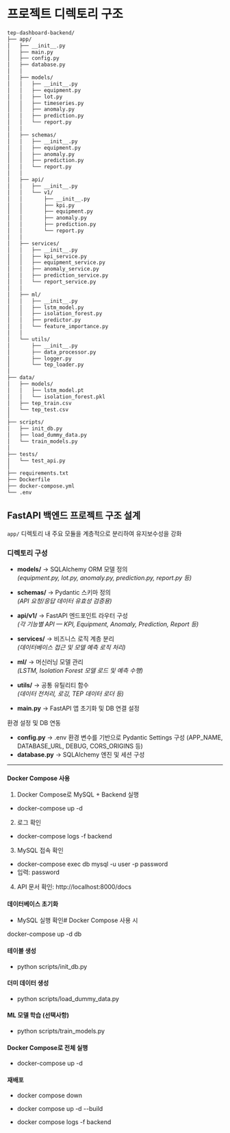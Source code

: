 # 프로젝트 디렉토리 구조

```bash
tep-dashboard-backend/
├── app/
│   ├── __init__.py
│   ├── main.py
│   ├── config.py
│   ├── database.py
│   │
│   ├── models/
│   │   ├── __init__.py
│   │   ├── equipment.py
│   │   ├── lot.py
│   │   ├── timeseries.py
│   │   ├── anomaly.py
│   │   ├── prediction.py
│   │   └── report.py
│   │
│   ├── schemas/
│   │   ├── __init__.py
│   │   ├── equipment.py
│   │   ├── anomaly.py
│   │   ├── prediction.py
│   │   └── report.py
│   │
│   ├── api/
│   │   ├── __init__.py
│   │   └── v1/
│   │       ├── __init__.py
│   │       ├── kpi.py
│   │       ├── equipment.py
│   │       ├── anomaly.py
│   │       ├── prediction.py
│   │       └── report.py
│   │
│   ├── services/
│   │   ├── __init__.py
│   │   ├── kpi_service.py
│   │   ├── equipment_service.py
│   │   ├── anomaly_service.py
│   │   ├── prediction_service.py
│   │   └── report_service.py
│   │
│   ├── ml/
│   │   ├── __init__.py
│   │   ├── lstm_model.py
│   │   ├── isolation_forest.py
│   │   ├── predictor.py
│   │   └── feature_importance.py
│   │
│   └── utils/
│       ├── __init__.py
│       ├── data_processor.py
│       ├── logger.py
│       └── tep_loader.py
│
├── data/
│   ├── models/
│   │   ├── lstm_model.pt
│   │   └── isolation_forest.pkl
│   ├── tep_train.csv
│   └── tep_test.csv
│
├── scripts/
│   ├── init_db.py
│   ├── load_dummy_data.py
│   └── train_models.py
│
├── tests/
│   └── test_api.py
│
├── requirements.txt
├── Dockerfile
├── docker-compose.yml
└── .env
```

## FastAPI 백엔드 프로젝트 구조 설계

`app/` 디렉토리 내 주요 모듈을 계층적으로 분리하여 유지보수성을 강화

###  디렉토리 구성

- **models/** → SQLAlchemy ORM 모델 정의  
  *(equipment.py, lot.py, anomaly.py, prediction.py, report.py 등)*

- **schemas/** → Pydantic 스키마 정의  
  *(API 요청/응답 데이터 유효성 검증용)*

- **api/v1/** → FastAPI 엔드포인트 라우터 구성  
  *(각 기능별 API — KPI, Equipment, Anomaly, Prediction, Report 등)*

- **services/** → 비즈니스 로직 계층 분리  
  *(데이터베이스 접근 및 모델 예측 로직 처리)*

- **ml/** → 머신러닝 모델 관리  
  *(LSTM, Isolation Forest 모델 로드 및 예측 수행)*

- **utils/** → 공통 유틸리티 함수  
  *(데이터 전처리, 로깅, TEP 데이터 로더 등)*

- **main.py** → FastAPI 앱 초기화 및 DB 연결 설정

환경 설정 및 DB 연동 
- **config.py**
 → .env 환경 변수를 기반으로 Pydantic Settings 구성 (APP_NAME, DATABASE_URL, DEBUG, CORS_ORIGINS 등) 
- **database.py** → SQLAlchemy 엔진 및 세션 구성
---

#### Docker Compose 사용

1. Docker Compose로 MySQL + Backend 실행
- docker-compose up -d

2. 로그 확인
- docker-compose logs -f backend

3. MySQL 접속 확인
- docker-compose exec db mysql -u user -p password 
- 입력: password

4. API 문서 확인: http://localhost:8000/docs

#### 데이터베이스 초기화

- MySQL 실행 확인# Docker Compose 사용 시

docker-compose up -d db

#### 테이블 생성
- python scripts/init_db.py

#### 더미 데이터 생성
- python scripts/load_dummy_data.py

#### ML 모델 학습 (선택사항)
- python scripts/train_models.py

#### Docker Compose로 전체 실행
- docker-compose up -d

#### 재배포
- docker compose down

- docker compose up -d --build

- docker compose logs -f backend

